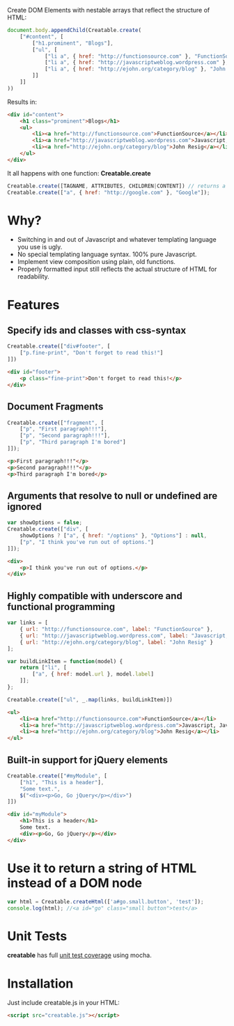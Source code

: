 Create DOM Elements with nestable arrays that reflect the structure of HTML:

```javascript
document.body.appendChild(Creatable.create(
	["#content", [
		["h1.prominent", "Blogs"],
		["ul", [
			["li a", { href: "http://functionsource.com" }, "FunctionSource"],
			["li a", { href: "http://javascriptweblog.wordpress.com" }, "Javascript, Javascript"],
			["li a", { href: "http://ejohn.org/category/blog" }, "John Resig"]
		]]
	]]
))
```

Results in:

```html
<div id="content">
	<h1 class="prominent">Blogs</h1>
	<ul>
		<li><a href="http://functionsource.com">FunctionSource</a></li>
		<li><a href="http://javascriptweblog.wordpress.com">Javascript, Javascript</a></li>
		<li><a href="http://ejohn.org/category/blog">John Resig</a></li>
	</ul>
</div>
```

It all happens with one function: **Creatable.create**

```javascript
Creatable.create([TAGNAME, ATTRIBUTES, CHILDREN|CONTENT]) // returns a native DOM element
Creatable.create(["a", { href: "http://google.com" }, "Google"]);
```

Why?
===========
* Switching in and out of Javascript and whatever templating language you use is ugly.
* No special templating language syntax. 100% pure Javascript.
* Implement view composition using plain, old functions.
* Properly formatted input still reflects the actual structure of HTML for readability.

Features
===========

Specify ids and classes with css-syntax
-----------

```javascript
Creatable.create(["div#footer", [
	["p.fine-print", "Don't forget to read this!"]
]])
```

```html
<div id="footer">
	<p class="fine-print">Don't forget to read this!</p>
</div>
```

Document Fragments
-----------

```javascript
Creatable.create(["fragment", [
	["p", "First paragraph!!!"],
	["p", "Second paragraph!!!"],
	["p", "Third paragraph I'm bored"]
]]);
```

```html
<p>First paragraph!!!"</p>
<p>Second paragraph!!!"</p>
<p>Third paragraph I'm bored</p>
```

Arguments that resolve to null or undefined are ignored
-----------

```javascript
var showOptions = false;
Creatable.create(["div", [
	showOptions ? ["a", { href: "/options" }, "Options"] : null,
	["p", "I think you've run out of options."]
]]);
```

```html
<div>
	<p>I think you've run out of options.</p>
</div>
```

Highly compatible with underscore and functional programming
-----------

```javascript
var links = [
	{ url: "http://functionsource.com", label: "FunctionSource" },
	{ url: "http://javascriptweblog.wordpress.com", label: "Javascript, Javascript" },
	{ url: "http://ejohn.org/category/blog", label: "John Resig" }
];

var buildLinkItem = function(model) {
	return ["li", [
		["a", { href: model.url }, model.label]
	]];
};

Creatable.create(["ul", _.map(links, buildLinkItem)])
```

```html
<ul>
	<li><a href="http://functionsource.com">FunctionSource</a></li>
	<li><a href="http://javascriptweblog.wordpress.com">Javascript, Javascript</a></li>
	<li><a href="http://ejohn.org/category/blog">John Resig</a></li>
</ul>
```

Built-in support for jQuery elements
-----------
```javascript
Creatable.create(["#myModule", [
	["h1", "This is a header"],
	"Some text.",
	$("<div><p>Go, Go jQuery</p></div>")
]])
```

```html
<div id="myModule">
	<h1>This is a header</h1>
	Some text.
	<div><p>Go, Go jQuery</p></div>
</div>
```

Use it to return a string of HTML instead of a DOM node
===========
```javascript
var html = Creatable.createHtml(['a#go.small.button', 'test']);
console.log(html); //<a id="go" class="small button">test</a>
```


Unit Tests
===========

**creatable** has full [unit test coverage](https://github.com/RaineOrShine/creatable/tree/master/test) using mocha.

Installation
===========

Just include creatable.js in your HTML:

```html
<script src="creatable.js"></script>
```


